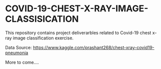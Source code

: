 # COVID-19-CHEST-X-RAY-IMAGE-CLASSISICATION

This repository contains project deliverarbles related to Covid-19 chest x-ray image classification exercise. 

Data Source: https://www.kaggle.com/prashant268/chest-xray-covid19-pneumonia

More to come....
